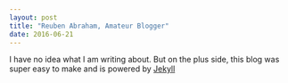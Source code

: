 ```yaml
---
layout: post
title: "Reuben Abraham, Amateur Blogger"
date: 2016-06-21
---
```


I have no idea what I am writing about. But on the plus side, this blog was super easy to make and is powered by [Jekyll](http://jekyllrb.com)